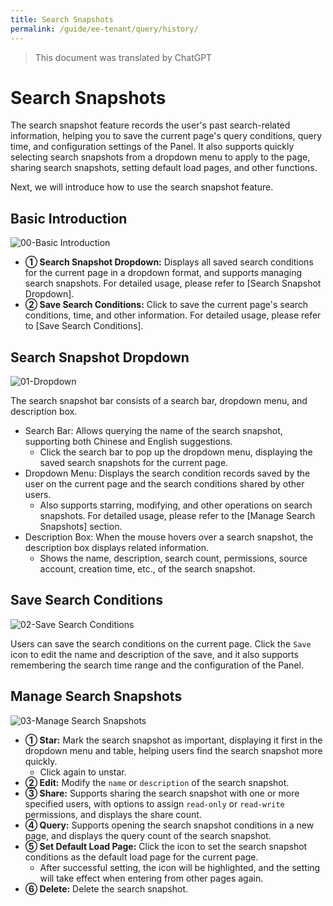 ```yaml
---
title: Search Snapshots
permalink: /guide/ee-tenant/query/history/
---
```


> This document was translated by ChatGPT

# Search Snapshots

The search snapshot feature records the user's past search-related information, helping you to save the current page's query conditions, query time, and configuration settings of the Panel. It also supports quickly selecting search snapshots from a dropdown menu to apply to the page, sharing search snapshots, setting default load pages, and other functions.

Next, we will introduce how to use the search snapshot feature.

## Basic Introduction

![00-Basic Introduction](https://yunshan-guangzhou.oss-cn-beijing.aliyuncs.com/pub/pic/20230922650d6263c60c9.png)

- **① Search Snapshot Dropdown:** Displays all saved search conditions for the current page in a dropdown format, and supports managing search snapshots. For detailed usage, please refer to [Search Snapshot Dropdown].
- **② Save Search Conditions:** Click to save the current page's search conditions, time, and other information. For detailed usage, please refer to [Save Search Conditions].

## Search Snapshot Dropdown

![01-Dropdown](https://yunshan-guangzhou.oss-cn-beijing.aliyuncs.com/pub/pic/20230922650d626419381.png)

The search snapshot bar consists of a search bar, dropdown menu, and description box.

- Search Bar: Allows querying the name of the search snapshot, supporting both Chinese and English suggestions.
  - Click the search bar to pop up the dropdown menu, displaying the saved search snapshots for the current page.
- Dropdown Menu: Displays the search condition records saved by the user on the current page and the search conditions shared by other users.
  - Also supports starring, modifying, and other operations on search snapshots. For detailed usage, please refer to the [Manage Search Snapshots] section.
- Description Box: When the mouse hovers over a search snapshot, the description box displays related information.
  - Shows the name, description, search count, permissions, source account, creation time, etc., of the search snapshot.

## Save Search Conditions

![02-Save Search Conditions](https://yunshan-guangzhou.oss-cn-beijing.aliyuncs.com/pub/pic/20230922650d6264dba0a.png)

Users can save the search conditions on the current page. Click the `Save` icon to edit the name and description of the save, and it also supports remembering the search time range and the configuration of the Panel.

## Manage Search Snapshots

![03-Manage Search Snapshots](https://yunshan-guangzhou.oss-cn-beijing.aliyuncs.com/pub/pic/20230922650d6265ca207.png)

- **① Star:** Mark the search snapshot as important, displaying it first in the dropdown menu and table, helping users find the search snapshot more quickly.
  - Click again to unstar.
- **② Edit:** Modify the `name` or `description` of the search snapshot.
- **③ Share:** Supports sharing the search snapshot with one or more specified users, with options to assign `read-only` or `read-write` permissions, and displays the share count.
- **④ Query:** Supports opening the search snapshot conditions in a new page, and displays the query count of the search snapshot.
- **⑤ Set Default Load Page:** Click the icon to set the search snapshot conditions as the default load page for the current page.
  - After successful setting, the icon will be highlighted, and the setting will take effect when entering from other pages again.
- **⑥ Delete:** Delete the search snapshot.
